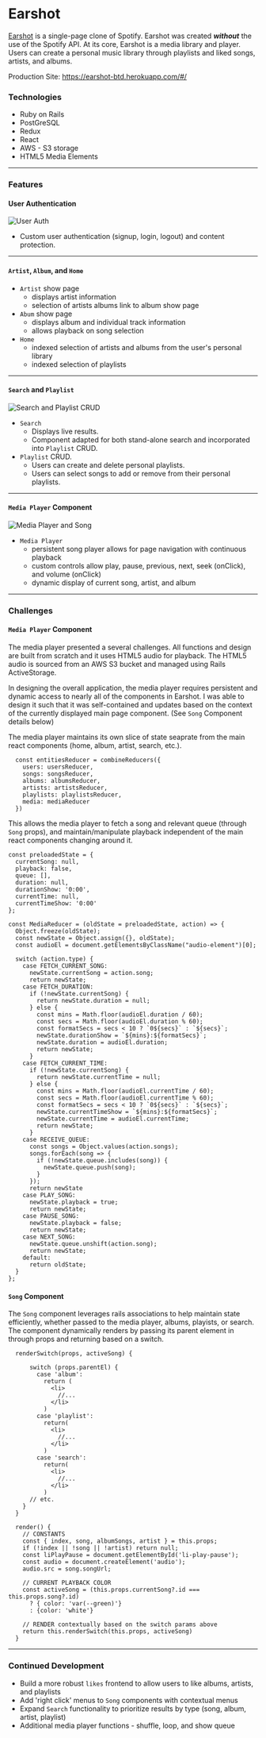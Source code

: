 # Earshot

[Earshot](https://earshot-btd.herokuapp.com/#/) is a single-page clone of Spotify. Earshot was created **_without_** the use of the Spotify API. At its core, Earshot is a media library and player. Users can create a personal music library through playlists and liked songs, artists, and albums.

Production Site: https://earshot-btd.herokuapp.com/#/

### Technologies
- Ruby on Rails
- PostGreSQL
- Redux
- React
- AWS - S3 storage 
- HTML5 Media Elements

---

### Features

#### User Authentication

![User Auth](https://raw.githubusercontent.com/Bill-the-dev/Earshot/main/app/assets/images/gifs/gifAuth.gif)

- Custom user authentication (signup, login, logout) and content protection.

---

#### `Artist`, `Album`, and `Home` 
- `Artist` show page
  - displays artist information
  - selection of artists albums link to album show page
- `Abum` show page
  - displays album and individual track information    
  - allows playback on song selection
- `Home` 
  - indexed selection of artists and albums from the user's personal library
  - indexed selection of playlists

---

#### `Search` and `Playlist` 

![Search and Playlist CRUD](https://raw.githubusercontent.com/Bill-the-dev/Earshot/main/app/assets/images/gifs/gifSearchPlaylistCRUD.gif)

- `Search` 
  - Displays live results. 
  - Component adapted for both stand-alone search and incorporated into `Playlist` CRUD.
- `Playlist` CRUD.  
  - Users can create and delete personal playlists.  
  - Users can select songs to add or remove from their personal playlists.  

---

#### `Media Player` Component

![Media Player and Song](https://raw.githubusercontent.com/Bill-the-dev/Earshot/main/app/assets/images/gifs/gifMedia.gif)

- `Media Player` 
  - persistent song player allows for page navigation with continuous playback
  - custom controls allow play, pause, previous, next, seek (onClick), and volume (onClick)
  - dynamic display of current song, artist, and album

---

### Challenges

#### `Media Player` Component

The media player presented a several challenges. All functions and design are built from scratch and it uses HTML5 audio for playback. The HTML5 audio is sourced from an AWS S3 bucket and managed using Rails ActiveStorage.

In designing the overall application, the media player requires persistent and dynamic access to nearly all of the components in Earshot.  I was able to design it such that it was self-contained and updates based on the context of the currently displayed main page component. (See `Song` Component details below)

The media player maintains its own slice of state seaprate from the main react components (home, album, artist, search, etc.).  

```JSX 
  const entitiesReducer = combineReducers({ 
    users: usersReducer,
    songs: songsReducer,
    albums: albumsReducer,
    artists: artistsReducer,
    playlists: playlistsReducer,
    media: mediaReducer
  })
```

This allows the media player to fetch a song and relevant queue (through `Song` props), and maintain/manipulate playback independent of the main react components changing around it.

```JSX
const preloadedState = {
  currentSong: null,
  playback: false,
  queue: [],
  duration: null,
  durationShow: '0:00',
  currentTime: null,
  currentTimeShow: '0:00'
};

const MediaReducer = (oldState = preloadedState, action) => {
  Object.freeze(oldState);
  const newState = Object.assign({}, oldState);
  const audioEl = document.getElementsByClassName("audio-element")[0];

  switch (action.type) {
    case FETCH_CURRENT_SONG:
      newState.currentSong = action.song;
      return newState;
    case FETCH_DURATION:
      if (!newState.currentSong) {
        return newState.duration = null;
      } else {
        const mins = Math.floor(audioEl.duration / 60);
        const secs = Math.floor(audioEl.duration % 60);
        const formatSecs = secs < 10 ? `0${secs}` : `${secs}`;
        newState.durationShow = `${mins}:${formatSecs}`;
        newState.duration = audioEl.duration;
        return newState;
      }
    case FETCH_CURRENT_TIME: 
      if (!newState.currentSong) {
        return newState.currentTime = null;
      } else {
        const mins = Math.floor(audioEl.currentTime / 60);
        const secs = Math.floor(audioEl.currentTime % 60);
        const formatSecs = secs < 10 ? `0${secs}` : `${secs}`;
        newState.currentTimeShow = `${mins}:${formatSecs}`;
        newState.currentTime = audioEl.currentTime;
        return newState;
      }
    case RECEIVE_QUEUE:
      const songs = Object.values(action.songs);
      songs.forEach(song => {
        if (!newState.queue.includes(song)) {
          newState.queue.push(song);
        }
      });
      return newState
    case PLAY_SONG:
      newState.playback = true;
      return newState;
    case PAUSE_SONG:
      newState.playback = false;
      return newState;
    case NEXT_SONG:
      newState.queue.unshift(action.song);
      return newState;      
    default:
      return oldState;
  }
};
```


#### `Song` Component

The `Song` component leverages rails associations to help maintain state efficiently, whether passed to the media player, albums, playists, or search.  The component dynamically renders by passing its parent element in through props and returning based on a switch.

```JSX
  renderSwitch(props, activeSong) {

      switch (props.parentEl) {
        case 'album':
          return (
            <li> 
              //...
            </li>
          )
        case 'playlist':
          return(
            <li> 
              //...
            </li>
          )
        case 'search':
          return(
            <li> 
              //...
            </li>
          )
      // etc.
    }
  }

  render() {
    // CONSTANTS
    const { index, song, albumSongs, artist } = this.props;  
    if (!index || !song || !artist) return null;
    const liPlayPause = document.getElementById('li-play-pause');
    const audio = document.createElement('audio');
    audio.src = song.songUrl;

    // CURRENT PLAYBACK COLOR
    const activeSong = (this.props.currentSong?.id === this.props.song?.id)
      ? { color: 'var(--green)'}
      : {color: 'white'}

    // RENDER contextually based on the switch params above     
    return this.renderSwitch(this.props, activeSong)
  }
```

---

### Continued Development

- Build a more robust `likes` frontend to allow users to like albums, artists, and playlists
- Add 'right click' menus to `Song` components with contextual menus
- Expand `Search` functionality to prioritize results by type (song, album, artist, playlist)
- Additional media player functions - shuffle, loop, and show queue   








